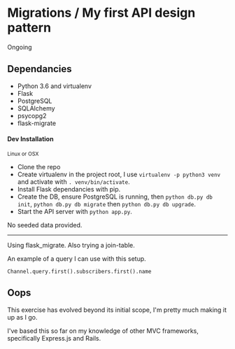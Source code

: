 # Migrations / My first API design pattern

Ongoing

## Dependancies

- Python 3.6 and virtualenv
- Flask
- PostgreSQL
- SQLAlchemy
- psycopg2
- flask-migrate

#### Dev Installation
<small>Linux or OSX</small>

- Clone the repo
- Create virtualenv in the project root, I use ```virtualenv -p python3 venv``` and activate with ```. venv/bin/activate```.
- Install Flask dependancies with pip.
- Create the DB, ensure PostgreSQL is running, then ```python db.py db init```, ```python db.py db migrate``` then ```python db.py db upgrade```.
- Start the API server with ```python app.py```.

No seeded data provided.
***

Using flask_migrate. Also trying a join-table.

An example of a query I can use with this setup.
```
Channel.query.first().subscribers.first().name
```

## Oops

This exercise has evolved beyond its initial scope, I'm pretty much making it up as I go.

I've based this so far on my knowledge of other MVC frameworks, specifically Express.js and Rails.
